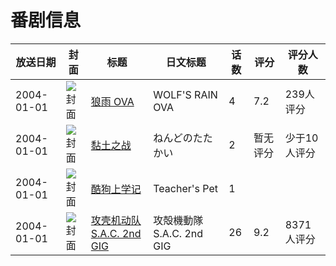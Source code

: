# 番剧信息

|放送日期|封面|标题|日文标题|话数|评分|评分人数|
|---|---|---|---|---|---|---|
|2004-01-01|![封面](https://lain.bgm.tv/pic/cover/c/f1/82/5431_43ltP.jpg)|[狼雨 OVA](https://bangumi.tv/subject/5431)|WOLF'S RAIN OVA|4|7.2|239人评分|
|2004-01-01|![封面](https://lain.bgm.tv/pic/cover/c/03/20/311048_dz1wt.jpg)|[黏土之战](https://bangumi.tv/subject/311048)|ねんどのたたかい|2|暂无评分|少于10人评分|
|2004-01-01|![封面](https://lain.bgm.tv/pic/cover/c/11/fc/113010_OJ1ZQ.jpg)|[酷狗上学记](https://bangumi.tv/subject/113010)|Teacher's Pet|1|||
|2004-01-01|![封面](https://lain.bgm.tv/pic/cover/c/a6/66/326_D8wjw.jpg)|[攻壳机动队 S.A.C. 2nd GIG](https://bangumi.tv/subject/326)|攻殻機動隊 S.A.C. 2nd GIG|26|9.2|8371人评分|
